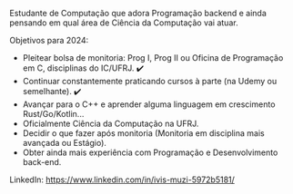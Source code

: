 Estudante de Computação que adora Programação backend e ainda pensando em qual área de Ciência da Computação vai atuar.

Objetivos para 2024:

- Pleitear bolsa de monitoria: Prog I, Prog II ou Oficina de Programação em C, disciplinas do IC/UFRJ. ✔️
- Continuar constantemente praticando cursos à parte (na Udemy ou semelhante). ✔️
- Avançar para o C++ e aprender alguma linguagem em crescimento Rust/Go/Kotlin...
- Oficialmente Ciência da Computação na UFRJ.
- Decidir o que fazer após monitoria (Monitoria em disciplina mais avançada ou Estágio).
- Obter ainda mais experiência com Programação e Desenvolvimento back-end.

LinkedIn: https://www.linkedin.com/in/ivis-muzi-5972b5181/
